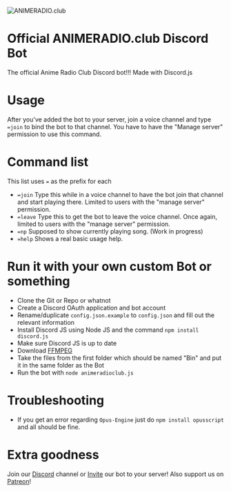 ![ANIMERADIO.club](https://lh3.googleusercontent.com/zBEKPHMupr8omneGhfGgs7vjFh6WaHyW-zOfkEP988mFhM5CkZ1lWaD8Fbr8kiS5QuKoaZyGc0vLSGM=w1920-h950-rw)

# Official ANIMERADIO.club Discord Bot
The official Anime Radio Club Discord bot!!! Made with Discord.js
# Usage
After you've added the bot to your server, join a voice channel and type `=join` to bind the bot to that channel. You have to have the "Manage server" permission to use this command.
# Command list
This list uses `=` as the prefix for each
* `=join`
Type this while in a voice channel to have the bot join that channel and start playing there. Limited to users with the "manage server" permission.
* `=leave`
Type this to get the bot to leave the voice channel. Once again, limited to users with the "manage server" permission.
* `=np`
Supposed to show currently playing song. (Work in progress)
* `=help`
Shows a real basic usage help.

# Run it with your own custom Bot or something
* Clone the Git or Repo or whatnot
* Create a Discord OAuth application and bot account
* Rename/duplicate `config.json.example` to `config.json` and fill out the relevant information
* Install Discord JS using Node JS and the command `npm install discord.js`
* Make sure Discord JS is up to date
* Download [FFMPEG](https://ffmpeg.zeranoe.com/builds/win64/static/ffmpeg-20170123-e371f03-win64-static.zip)
* Take the files from the first folder which should be named "Bin" and put it in the same folder as the Bot
* Run the bot with `node animeradioclub.js`

# Troubleshooting
* If you get an error regarding `Opus-Engine` just do `npm install opusscript` and all should be fine.

# Extra goodness
Join our [Discord](https://discord.gg/WCxHjFX) channel or [Invite](https://discordapp.com/oauth2/authorize?client_id=273299834470006786&scope=bot&permissions=36702208) our bot to your server!
Also support us on [Patreon](http://patreon.com/animeradioclub)!
